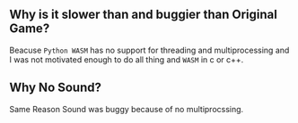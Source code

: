 ## Why is it slower than and buggier than Original Game?

Beacuse `Python WASM` has no support for threading and multiprocessing and I was not motivated enough to do all thing and `WASM` in c or c++.

## Why No Sound?

Same Reason Sound was buggy because of no multiprocssing.